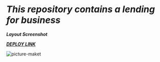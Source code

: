 # ***This repository contains a lending for business***

***Layout Screenshot*** 

[***DEPLOY LINK***](https://slumber-parties.github.io/business/)

![picture-maket](https://user-images.githubusercontent.com/86536870/151880462-8819552c-87b4-42fd-bf2c-4575e35b29df.jpg)



